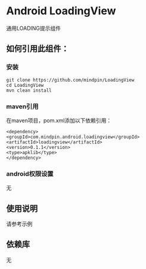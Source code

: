 Android LoadingView
===========
通用LOADING提示组件 

## 如何引用此组件：
### 安装
```
git clone https://github.com/mindpin/LoadingView
cd LoadingView
mvn clean install
```

### maven引用
在maven项目，pom.xml添加以下依赖引用：

```
<dependency>
<groupId>com.mindpin.android.loadingview</groupId>
<artifactId>loadingview</artifactId>
<version>0.1.1</version>
<type>apklib</type>
</dependency>
```

### android权限设置
无

## 使用说明
请参考示例

## 依赖库
无
